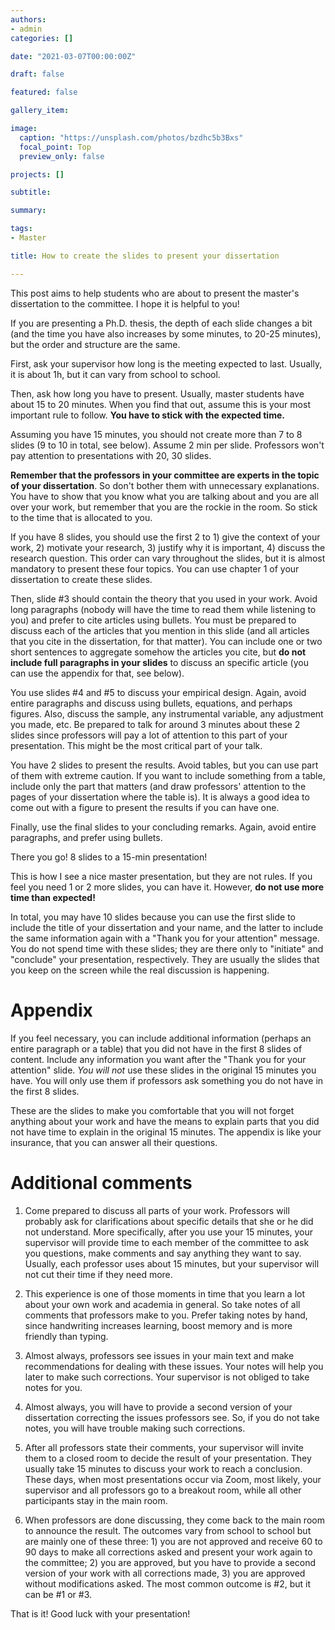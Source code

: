 ```yaml
---
authors:
- admin
categories: []

date: "2021-03-07T00:00:00Z"

draft: false

featured: false

gallery_item:

image:
  caption: "https://unsplash.com/photos/bzdhc5b3Bxs"
  focal_point: Top
  preview_only: false

projects: []

subtitle: 

summary: 

tags:
- Master

title: How to create the slides to present your dissertation

---
```


This post aims to help students who are about to present the master's dissertation to the committee. I hope it is helpful to you!

If you are presenting a Ph.D. thesis, the depth of each slide changes a bit (and the time you have also increases by some minutes, to 20-25 minutes), but the order and structure are the same.

First, ask your supervisor how long is the meeting expected to last. Usually, it is about 1h, but it can vary from school to school.

Then, ask how long you have to present. Usually, master students have about 15 to 20 minutes. When you find that out, assume this is your most important rule to follow. **You have to stick with the expected time.** 

Assuming you have 15 minutes, you should not create more than 7 to 8 slides (9 to 10 in total, see below). Assume 2 min per slide. Professors won't pay attention to presentations with 20, 30 slides. 

**Remember that the professors in your committee are experts in the topic of your dissertation**. So don't bother them with unnecessary explanations. You have to show that you know what you are talking about and you are all over your work, but remember that you are the rockie in the room. So stick to the time that is allocated to you.

If you have 8 slides, you should use the first 2 to 1) give the context of your work, 2) motivate your research, 3) justify why it is important, 4) discuss the research question. This order can vary throughout the slides, but it is almost mandatory to present these four topics. You can use chapter 1 of your dissertation to create these slides.

Then, slide #3 should contain the theory that you used in your work. Avoid long paragraphs (nobody will have the time to read them while listening to you) and prefer to cite articles using bullets. You must be prepared to discuss each of the articles that you mention in this slide (and all articles that you cite in the dissertation, for that matter). You can include one or two short sentences to aggregate somehow the articles you cite, but **do not include full paragraphs in your slides** to discuss an specific article (you can use the appendix for that, see below). 

You use slides #4 and #5 to discuss your empirical design. Again, avoid entire paragraphs and discuss using bullets, equations, and perhaps figures. Also, discuss the sample, any instrumental variable, any adjustment you made, etc. Be prepared to talk for around 3 minutes about these 2 slides since professors will pay a lot of attention to this part of your presentation. This might be the most critical part of your talk. 

You have 2 slides to present the results. Avoid tables, but you can use part of them with extreme caution. If you want to include something from a table, include only the part that matters (and draw professors' attention to the pages of your dissertation where the table is). It is always a good idea to come out with a figure to present the results if you can have one. 

Finally, use the final slides to your concluding remarks. Again, avoid entire paragraphs, and prefer using bullets.

There you go! 8 slides to a 15-min presentation! 

This is how I see a nice master presentation, but they are not rules. If you feel you need 1 or 2 more slides, you can have it. However, **do not use more time than expected!**


In total, you may have 10 slides because you can use the first slide to include the title of your dissertation and your name, and the latter to include the same information again with a "Thank you for your attention" message. You do not spend time with these slides; they are there only to "initiate" and "conclude" your presentation, respectively. They are usually the slides that you keep on the screen while the real discussion is happening.


# Appendix

If you feel necessary, you can include additional information (perhaps an entire paragraph or a table) that you did not have in the first 8 slides of content. Include any information you want after the "Thank you for your attention" slide. *You will not* use these slides in the original 15 minutes you have. You will only use them if professors ask something you do not have in the first 8 slides. 

These are the slides to make you comfortable that you will not forget anything about your work and have the means to explain parts that you did not have time to explain in the original 15 minutes. 
The appendix is like your insurance, that you can answer all their questions. 


# Additional comments

1) Come prepared to discuss all parts of your work. Professors will probably ask for clarifications about specific details that she or he did not understand. More specifically, after you use your 15 minutes, your supervisor will provide time to each member of the committee to ask you questions, make comments and say anything they want to say. Usually, each professor uses about 15 minutes, but your supervisor will not cut their time if they need more. 

2) This experience is one of those moments in time that you learn a lot about your own work and academia in general. So take notes of all comments that professors make to you. Prefer taking notes by hand, since handwriting increases learning, boost memory and is more friendly than typing. 

3) Almost always, professors see issues in your main text and make recommendations for dealing with these issues. Your notes will help you later to make such corrections. Your supervisor is not obliged to take notes for you. 

4) Almost always, you will have to provide a second version of your dissertation correcting the issues professors see. So, if you do not take notes, you will have trouble making such corrections.

5) After all professors state their comments, your supervisor will invite them to a closed room to decide the result of your presentation. They usually take 15 minutes to discuss your work to reach a conclusion. These days, when most presentations occur via Zoom, most likely, your supervisor and all professors go to a breakout room, while all other participants stay in the main room.

6) When professors are done discussing, they come back to the main room to announce the result. The outcomes vary from school to school but are mainly one of these three: 1) you are not approved and receive 60 to 90 days to make all corrections asked and present your work again to the committee; 2) you are approved, but you have to provide a second version of your work with all corrections made, 3) you are approved without modifications asked. The most common outcome is #2, but it can be #1 or #3. 

That is it! Good luck with your presentation!










